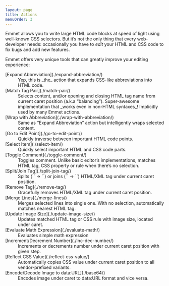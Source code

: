 ```yaml
---
layout: page
title: Actions
menuOrder: 3
---
```

Emmet allows you to write large HTML code blocks at speed of light using well-known CSS selectors. But it’s not the only thing that every web-developer needs: occasionally you have to _edit_ your HTML and CSS code to fix bugs and add new features.

Emmet offers very unique tools that can greatly improve your editing experience:

<dl>
<dt>[Expand Abbreviation](./expand-abbreviation/)</dt>
<dd>Yep, this is _the_ action that expands CSS-like abbreviations into HTML code.</dd>

<dt>[Match Tag Pair](./match-pair/)</dt>
<dd>Selects content, and/or opening and closing HTML tag name from current caret position (a.k.a “balancing”). Super-awesome implementation that _works even in non-HTML syntaxes_! Implicitly used by many Emmet actions.</dd>

<dt>[Wrap with Abbreviation](./wrap-with-abbreviation/)</dt>
<dd>Same as “Expand Abbreviation” action but intelligently wraps selected content.</dd>

<dt>[Go to Edit Point](./go-to-edit-point/)</dt>
<dd>Quickly traverse between important HTML code points.</dd>

<dt>[Select Item](./select-item/)</dt>
<dd>Quickly select important HTML and CSS code parts.</dd>

<dt>[Toggle Comment](./toggle-comment/)</dt>
<dd>Toggles comment. Unlike basic editor’s implementations, matches HTML tag, CSS property or rule when there’s no selection.</dd>

<dt>[Split/Join Tag](./split-join-tag/)</dt>
<dd>Splits (`<tag />` → `<tag></tag>`) or joins (`<tag></tag>` → `<tag />`) HTML/XML tag under current caret position.</dd>

<dt>[Remove Tag](./remove-tag/)</dt>
<dd>Gracefully removes HTML/XML tag under current caret position.</dd>

<dt>[Merge Lines](./merge-lines/)</dt>
<dd>Merges selected lines into single one. With no selection, automatically matches nearest HTML tag.</dd>

<dt>[Update Image Size](./update-image-size/)</dt>
<dd>Updates matched HTML tag or CSS rule with image size, located under caret.</dd>

<dt>[Evaluate Math Expression](./evaluate-math/)</dt>
<dd>Evaluates simple math expression</dd>

<dt>[Increment/Decrement Number](./inc-dec-number/)</dt>
<dd>Increments or decrements number under current caret position with given step.</dd>

<dt>[Reflect CSS Value](./reflect-css-value/)</dt>
<dd>Automatically copies CSS value under current caret position to all vendor-prefixed variants.</dd>

<dt>[Encode/Decode Image to data:URL](./base64/)</dt>
<dd>Encodes image under caret to data:URL format and vice versa.</dd>

</dl>